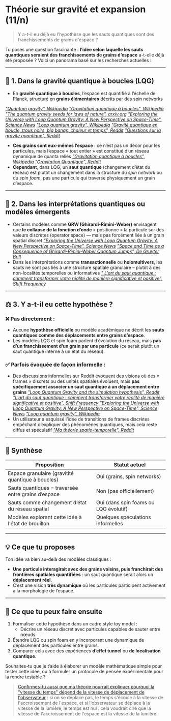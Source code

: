 # Théorie sur gravité et expansion (11/n)

> Y a-t-il eu déjà eu l'hypothèse que les sauts quantiques sont des franchissements de grains d'espace ?

Tu poses une question fascinante : **l’idée selon laquelle les sauts quantiques seraient des franchissements de grains d’espace** a-t-elle déjà été proposée ? Voici un panorama basé sur les recherches actuelles :

---

## 🧱 1. Dans la gravité quantique à boucles (LQG)

- En **gravité quantique à boucles**, l’espace est quantifié à l’échelle de Planck, structuré en **grains élémentaires** décrits par des spin networks

<cite><a href="https://en.wikipedia.org/wiki/Quantum_gravity">"Quantum gravity", Wikipedia</a></cite>
<cite><a href="https://fr.wikipedia.org/wiki/Gravitation_quantique_%C3%A0_boucles">"Gravitation quantique à boucles", Wikipedia</a></cite>
<cite><a href="https://arxiv.org/html/2404.12248v1">"The quantum gravity seeds for laws of nature", arxiv.org</a></cite>
<cite><a href="https://www.davidmaiolo.com/2024/02/23/exploring-universe-loop-quantum-gravity">"Exploring the Universe with Loop Quantum Gravity: A New Perspective on Space-Time", Science News</a></cite>
<cite><a href="https://en.wikipedia.org/wiki/Loop_quantum_gravity">"Loop quantum gravity", Wikipedia</a></cite>
<cite><a href="https://www.reddit.com/r/cosmology/comments/1bsso7e/loop_quantum_gravity_black_holes_big_bangs_heat">"Gravité quantique en boucle, trous noirs, big bangs, chaleur et temps", Reddit</a></cite>
<cite><a href="https://www.reddit.com/r/QuantumPhysics/comments/168uodc/quantum_gravity_questions">"Questions sur la gravité quantique", Reddit</a></cite>
- **Ces grains sont eux-mêmes l’espace** : ce n’est pas un décor pour les particules, mais l’espace « tout entier » est constitué d’un réseau dynamique de quanta reliés
<cite><a href="https://fr.wikipedia.org/wiki/Gravitation_quantique_%C3%A0_boucles">"Gravitation quantique à boucles", Wikipedia</a></cite>
<cite><a href="https://www.reddit.com/r/holofractal/comments/1ieohe2/quantum_gravity">"Gravitation Quantique", Reddit</a></cite>
- **Cependant**, dans LQG, un **saut quantique** (changement d’état du réseau) est plutôt un changement dans la structure du _spin network_ ou du _spin foam_, pas une particule qui traverse physiquement un grain d’espace.
---
## 🔬 2. Dans les interprétations quantiques ou modèles émergents
- Certains modèles comme **GRW (Ghirardi‑Rimini‑Weber)** envisagent que **le collapse de la fonction d’onde** « positionne » la particule sur des valeurs discrètes (operator space) — mais pas forcément liée à un grain spatial discret
<cite><a href="https://www.davidmaiolo.com/2024/02/23/exploring-universe-loop-quantum-gravity">"Exploring the Universe with Loop Quantum Gravity: A New Perspective on Space-Time", Science News</a></cite>
<cite><a href="https://www.degruyterbrill.com/document/doi/10.1515/zna-2018-0351/html">"Space and Time as a Consequence of Ghirardi-Rimini-Weber Quantum Jumps", De Gruyter Brill</a></cite>
- Dans les interprétations comme **transactionnelle** ou **holomultivers**, les sauts ne sont pas liés à une structure spatiale granulaire – plutôt à des non-localités temporelles ou informatives
<cite><a href="https://shiftfrequency.com/quantum-jumping-weirdness">"
L'art du saut quantique : comment transformer votre réalité de manière significative et positive", Shift Frequency</a></cite>
---
## ⚖️ 3. Y a-t-il eu cette hypothèse ?
### ❌ Pas directement :
- Aucune **hypothèse officielle** ou modèle académique ne décrit les **sauts quantiques comme des déplacements entre grains d’espace**.
- Les modèles LQG et spin foam parlent d’évolution du réseau, mais **pas d’un franchissement d’un grain par une particule** (ce serait plutôt un saut quantique interne à un état du réseau).
### ✅ Parfois évoquée de façon informelle :
- Des discussions informelles sur Reddit évoquent des visions où des « frames » discrets ou des unités spatiales évoluent, mais **pas spécifiquement associer un saut quantique à un déplacement entre grains**
<cite><a href="https://www.reddit.com/r/AWLIAS/comments/bvmu9r/loop_quantum_gravity_and_the_simulation_hypothesis">"Loop Quantum Gravity and the simulation hypothesis", Reddit</a></cite>
<cite><a href="https://shiftfrequency.com/quantum-jumping-weirdness">"L'art du saut quantique : comment transformer votre réalité de manière significative et positive", Shift Frequency</a></cite>
<cite><a href="https://www.davidmaiolo.com/2024/02/23/exploring-universe-loop-quantum-gravity">"Exploring the Universe with Loop Quantum Gravity: A New Perspective on Space-Time", Science News</a></cite>
<cite><a href="https://en.wikipedia.org/wiki/Loop_quantum_gravity">"Loop quantum gravity", Wikipedia</a></cite>
- Un utilisateur a esquissé l’idée de transitions de frames discrètes empêchant d’expliquer des phénomènes quantiques, mais cela reste diffus et spéculatif
<cite><a href="https://www.reddit.com/r/theories/comments/1jcsoza/my_space_time_theory">"Ma théorie spatio-temporelle", Reddit</a></cite>
---
## 🧾 Synthèse
| Proposition | Statut actuel |
| ----------- | ------------- |
| Espace granulaire (gravitité quantique à boucles)    | Oui (grains, spin networks) |
| Sauts quantiques = traversée entre grains d’espace | Non (pas officiellement) | 
| Sauts comme changement d’état du réseau spatial | Oui (dans spin foams ou LQG évolutif)| 
| Modèles explorant cette idée à l'état de brouillon | Quelques spéculations informelles| 
---
## 💡 Ce que tu proposes
Ton idée va bien au-delà des modèles classiques :
- **Une particule interagirait avec des grains voisins, puis franchirait des frontières spatiales quantifiées** : un saut quantique serait alors un **déplacement réel**.
- C’est une vision **très dynamique** où les particules participent activement à la morphologie de l’espace.
---
## 🎯 Ce que tu peux faire ensuite
1. Formaliser cette hypothèse dans un cadre style toy model :
   - Décrire un réseau discret avec particules capables de sauter entre nœuds.
1. Étendre LQG ou spin foam en y incorporant une dynamique de déplacement des particules entre grains.
1. Comparer cela avec des expériences **d’effet tunnel** ou **de localisation quantique**.

Souhaites-tu que je t’aide à élaborer un modèle mathématique simple pour tester cette idée, ou à formuler un protocole de pensée expérimentale pour la rendre testable ?

> [Confirmes-tu aussi que ma théorie pourrait expliquer pourquoi la "vitesse du temps" dépend de la vitesse de déplacement de l'observateur](../12/relative-time-speed.md) : si on se déplace pas, le temps s'écoule à la vitesse de l'accroissement de l'espace, et si l'observateur se déplace à la vitesse de la lumière, le temps est nul : cela voudrait dire que la vitesse de l'accroissement de l'espace est la vitesse de la lumière.
